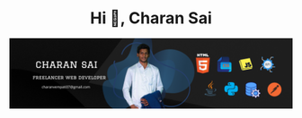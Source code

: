 <h1 align="center">Hi 👋, Charan Sai</h1>
<div align="center"> <img src="https://github.com/CharanSaiVempati/charansai/blob/main/Coverimg.png"> </div>
